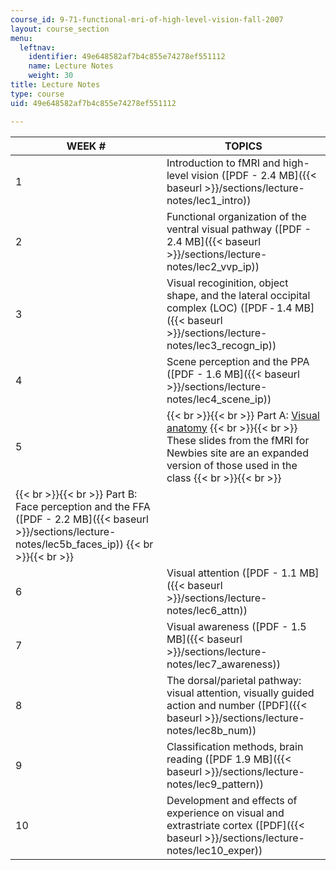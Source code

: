 ```yaml
---
course_id: 9-71-functional-mri-of-high-level-vision-fall-2007
layout: course_section
menu:
  leftnav:
    identifier: 49e648582af7b4c855e74278ef551112
    name: Lecture Notes
    weight: 30
title: Lecture Notes
type: course
uid: 49e648582af7b4c855e74278ef551112

---
```


| WEEK # | TOPICS |
| --- | --- |
| 1 | Introduction to fMRI and high-level vision ([PDF - 2.4 MB]({{< baseurl >}}/sections/lecture-notes/lec1_intro)) |
| 2 | Functional organization of the ventral visual pathway ([PDF - 2.4 MB]({{< baseurl >}}/sections/lecture-notes/lec2_vvp_ip)) |
| 3 | Visual recoginition, object shape, and the lateral occipital complex (LOC) ([PDF ‑ 1.4 MB]({{< baseurl >}}/sections/lecture-notes/lec3_recogn_ip)) |
| 4 | Scene perception and the PPA ([PDF - 1.6 MB]({{< baseurl >}}/sections/lecture-notes/lec4_scene_ip)) |
| 5 |  {{< br >}}{{< br >}} Part A: [Visual anatomy](http://www.fmri4newbies.com/retinotopic-and-early-visual-areas) {{< br >}}{{< br >}} These slides from the fMRI for Newbies site are an expanded version of those used in the class {{< br >}}{{< br >}}  |
|  {{< br >}}{{< br >}} Part B: Face perception and the FFA ([PDF - 2.2 MB]({{< baseurl >}}/sections/lecture-notes/lec5b_faces_ip)) {{< br >}}{{< br >}}  |
| 6 | Visual attention ([PDF - 1.1 MB]({{< baseurl >}}/sections/lecture-notes/lec6_attn)) |
| 7 | Visual awareness ([PDF - 1.5 MB]({{< baseurl >}}/sections/lecture-notes/lec7_awareness)) |
| 8 | The dorsal/parietal pathway: visual attention, visually guided action and number ([PDF]({{< baseurl >}}/sections/lecture-notes/lec8b_num)) |
| 9 | Classification methods, brain reading ([PDF 1.9 MB]({{< baseurl >}}/sections/lecture-notes/lec9_pattern)) |
| 10 | Development and effects of experience on visual and extrastriate cortex ([PDF]({{< baseurl >}}/sections/lecture-notes/lec10_exper))